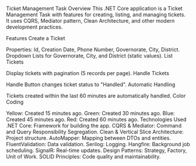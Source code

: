 Ticket Management Task
Overview
This .NET Core application is a Ticket Management Task with features for creating, listing, and managing tickets. It uses CQRS, Mediator pattern, Clean Architecture, and other modern development practices.

Features
Create a Ticket

Properties: Id, Creation Date, Phone Number, Governorate, City, District.
Dropdown Lists for Governorate, City, and District (static values).
List Tickets

Display tickets with pagination (5 records per page).
Handle Tickets

Handle Button changes ticket status to "Handled".
Automatic Handling

Tickets created within the last 60 minutes are automatically handled.
Color Coding

Yellow: Created 15 minutes ago.
Green: Created 30 minutes ago.
Blue: Created 45 minutes ago.
Red: Created 60 minutes ago.
Technologies Used
.NET Core: Framework for building the app.
CQRS & Mediator: Command and Query Responsibility Segregation.
Clean & Vertical Slice Architecture: Project structure.
AutoMapper: Mapping between DTOs and entities.
FluentValidation: Data validation.
Serilog: Logging.
Hangfire: Background job scheduling.
SignalR: Real-time updates.
Design Patterns: Strategy, Factory, Unit of Work.
SOLID Principles: Code quality and maintainability.

